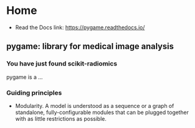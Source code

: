 # Home

- Read the Docs link: https://pygame.readthedocs.io/

## pygame: library for medical image analysis

### You have just found scikit-radiomics

pygame is a ...

### Guiding principles

- Modularity. A model is understood as a sequence or a graph of standalone, 
fully-configurable modules that can be plugged together with as little restrictions as possible. 
